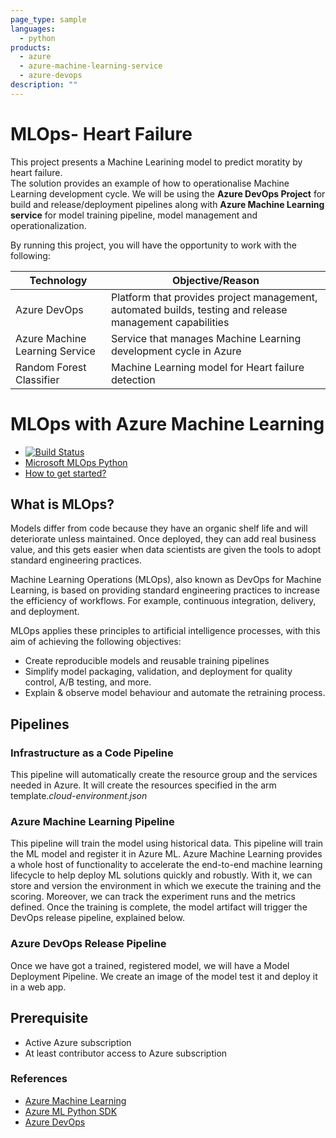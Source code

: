 ```yaml
---
page_type: sample
languages:
  - python
products:
  - azure
  - azure-machine-learning-service
  - azure-devops
description: ""
---
```


# MLOps- Heart Failure

This project presents a Machine Learining model to predict moratity by heart failure.  
The solution provides an example of how to operationalise Machine Learning development cycle. We will be using the **Azure DevOps Project** for build and release/deployment pipelines along with **Azure Machine Learning service** for model training pipeline, model management and operationalization.

By running this project, you will have the opportunity to work with the following:

| Technology                     | Objective/Reason                                                                                         |
| ------------------------------ | -------------------------------------------------------------------------------------------------------- |
| Azure DevOps                   | Platform that provides project management, automated builds, testing and release management capabilities |
| Azure Machine Learning Service | Service that manages Machine Learning development cycle in Azure                                         |
| Random Forest Classifier       | Machine Learning model for Heart failure detection                                                       |

# MLOps with Azure Machine Learning

- [![Build Status](https://dev.azure.com/aidemos/MLOps/_apis/build/status/microsoft.MLOps?branchName=master)](https://dev.azure.com/aidemos/MLOps/_build/latest?definitionId=96?branchName=master)
- [Microsoft MLOps Python](https://github.com/Microsoft/MLOpsPython)
- [How to get started?](https://github.com/microsoft/MLOpsPython/blob/master/docs/getting_started.md)

## What is MLOps?

Models differ from code because they have an organic shelf life and will deteriorate unless maintained. Once deployed, they can add real business value, and this gets easier when data scientists are given the tools to adopt standard engineering practices.

Machine Learning Operations (MLOps), also known as DevOps for Machine Learning, is based on providing standard engineering practices to increase the efficiency of workflows. For example, continuous integration, delivery, and deployment.

MLOps applies these principles to artificial intelligence processes, with this aim of achieving the following objectives:

- Create reproducible models and reusable training pipelines
- Simplify model packaging, validation, and deployment for quality control, A/B testing, and more.
- Explain & observe model behaviour and automate the retraining process.

## Pipelines

### Infrastructure as a Code Pipeline

This pipeline will automatically create the resource group and the services needed in Azure. It will create the resources specified in the arm template._cloud-environment.json_

### Azure Machine Learning Pipeline

This pipeline will train the model using historical data. This pipeline will train the ML model and register it in Azure ML. Azure Machine Learning provides a whole host of functionality to accelerate the end-to-end machine learning lifecycle to help deploy ML solutions quickly and robustly. With it, we can store and version the environment in which we execute the training and the scoring. Moreover, we can track the experiment runs and the metrics defined. Once the training is complete, the model artifact will trigger the DevOps release pipeline, explained below.

### Azure DevOps Release Pipeline

Once we have got a trained, registered model, we will have a Model Deployment Pipeline. We create an image of the model test it and deploy it in a web app.

## Prerequisite

- Active Azure subscription
- At least contributor access to Azure subscription

### References

- [Azure Machine Learning](https://docs.microsoft.com/en-us/azure/machine-learning)
- [Azure ML Python SDK ](https://docs.microsoft.com/en-us/azure/machine-learning/service/quickstart-create-workspace-with-python)
- [Azure DevOps](https://docs.microsoft.com/en-us/azure/devops/?view=vsts)
